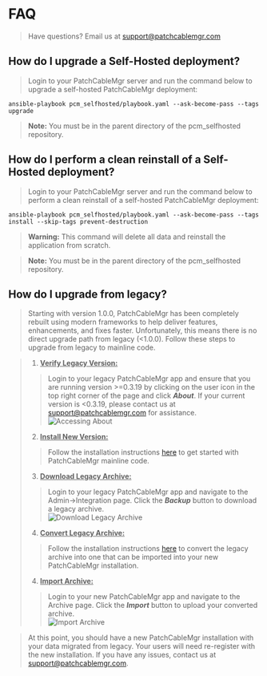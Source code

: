 # FAQ
> Have questions?  Email us at [support@patchcablemgr.com](mailto:support@patchcablemgr.com)

## How do I upgrade a Self-Hosted deployment?
> Login to your PatchCableMgr server and run the command below to upgrade a self-hosted PatchCableMgr deployment:

```
ansible-playbook pcm_selfhosted/playbook.yaml --ask-become-pass --tags upgrade
```

> **Note:** You must be in the parent directory of the pcm_selfhosted repository.

## How do I perform a clean reinstall of a Self-Hosted deployment?
> Login to your PatchCableMgr server and run the command below to perform a clean reinstall of a self-hosted PatchCableMgr deployment:

```
ansible-playbook pcm_selfhosted/playbook.yaml --ask-become-pass --tags install --skip-tags prevent-destruction
```

> **Warning:** This command will delete all data and reinstall the application from scratch.

> **Note:** You must be in the parent directory of the pcm_selfhosted repository.


## How do I upgrade from legacy?
> Starting with version 1.0.0, PatchCableMgr has been completely rebuilt using modern frameworks to help deliver features, enhancements, and fixes faster.  Unfortunately, this means there is no direct upgrade path from legacy (<1.0.0).  Follow these steps to upgrade from legacy to mainline code.

> 1. <u>**Verify Legacy Version:**</u>
>> Login to your legacy PatchCableMgr app and ensure that you are running version >=0.3.19 by clicking on the user icon in the top right corner of the page and click ***About***.  If your current version is <0.3.19, please contact us at [support@patchcablemgr.com](mailto:support@patchcablemgr.com) for assistance.<br>
>> ![Accessing About](https://pcm-documentation-images.s3.us-west-2.amazonaws.com/public/Beta_Accessing_About.PNG "Accessing About")
> 2. <u>**Install New Version:**</u>
>> Follow the installation instructions [here](https://patchcablemgr.readthedocs.io/en/main/installation/) to get started with PatchCableMgr mainline code.
> 3. <u>**Download Legacy Archive:**</u>
>> Login to your legacy PatchCableMgr app and navigate to the Admin->Integration page.  Click the ***Backup*** button to download a legacy archive.<br>
>> ![Download Legacy Archive](https://pcm-documentation-images.s3.us-west-2.amazonaws.com/public/Legacy_Download_Archive.PNG "Download Legacy Archive")
> 4. <u>**Convert Legacy Archive:**</u>
>> Follow the installation instructions [here](https://patchcablemgr.readthedocs.io/en/main/archive/#convert-legacy-archive) to convert the legacy archive into one that can be imported into your new PatchCableMgr installation.
> 4. <u>**Import Archive:**</u>
>> Login to your new PatchCableMgr app and navigate to the Archive page.  Click the ***Import*** button to upload your converted archive.<br>
>> ![Import Archive](https://pcm-documentation-images.s3.us-west-2.amazonaws.com/public/Archive_Import.PNG "Import Archive")

> At this point, you should have a new PatchCableMgr installation with your data migrated from legacy.  Your users will need re-register with the new installation.  If you have any issues, contact us at [support@patchcablemgr.com](mailto:support@patchcablemgr.com).